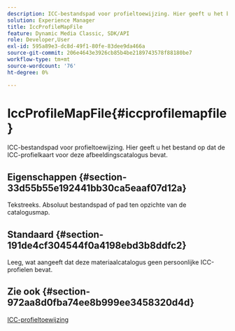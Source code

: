 ```yaml
---
description: ICC-bestandspad voor profieltoewijzing. Hier geeft u het bestand op dat de ICC-profielkaart voor deze afbeeldingscatalogus bevat.
solution: Experience Manager
title: IccProfileMapFile
feature: Dynamic Media Classic, SDK/API
role: Developer,User
exl-id: 595a89e3-dc8d-49f1-80fe-83dee9da466a
source-git-commit: 206e4643e3926cb85b4be2189743578f88180be7
workflow-type: tm+mt
source-wordcount: '76'
ht-degree: 0%

---
```


# IccProfileMapFile{#iccprofilemapfile}

ICC-bestandspad voor profieltoewijzing. Hier geeft u het bestand op dat de ICC-profielkaart voor deze afbeeldingscatalogus bevat.

## Eigenschappen {#section-33d55b55e192441bb30ca5eaaf07d12a}

Tekstreeks. Absoluut bestandspad of pad ten opzichte van de catalogusmap.

## Standaard {#section-191de4cf304544f0a4198ebd3b8ddfc2}

Leeg, wat aangeeft dat deze materiaalcatalogus geen persoonlijke ICC-profielen bevat.

## Zie ook {#section-972aa8d0fba74ee8b999ee3458320d4d}

[ICC-profieltoewijzing](../../../../../ir-api/material-cat/image-rendering-api-ref/c-ir-material-catalog/c-ir-icc-profile-map-reference/c-ir-icc-profile-map-reference.md#concept-8c2a7d205b8544ccaa159f5b66710012)
